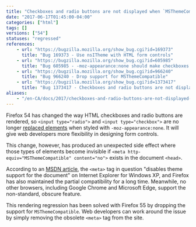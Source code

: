 ```yaml
---
title: "Checkboxes and radio buttons are not displayed when `MSThemeCompatible` is `no`"
date: "2017-06-17T01:45:00-04:00"
categories: ["html"]
tags: []
versions: ["54"]
statuses: "regressed"
references:
    - url: "https://bugzilla.mozilla.org/show_bug.cgi?id=169373"
      title: "Bug 169373 - Use nsITheme with HTML form controls"
    - url: "https://bugzilla.mozilla.org/show_bug.cgi?id=605985"
      title: "Bug 605985 - -moz-appearance:none should make checkboxes and radios be non-replaced elements (except on Android)"
    - url: "https://bugzilla.mozilla.org/show_bug.cgi?id=966240"
      title: "Bug 966240 - Drop support for MSThemeCompatible"
    - url: "https://bugzilla.mozilla.org/show_bug.cgi?id=1373417"
      title: "Bug 1373417 - Checkboxes and radio buttons are not displayed on Firefox 54+ when <meta http-equiv=\"MSTHEMECOMPATIBLE\" content=\"no\"> is specified"
aliases:
    - "/en-CA/docs/2017/checkboxes-and-radio-buttons-are-not-displayed-when-msthemecompatible-is-disabled/"
---
```

Firefox 54 has changed the way HTML checkboxes and radio buttons are rendered, so `<input type="radio">` and `<input type="checkbox">` are no longer [replaced elements](https://developer.mozilla.org/en-US/docs/Web/CSS/Replaced_element) when styled with `-moz-appearance:none`. It will give web developers more flexibility in designing form controls.


This change, however, has produced an unexpected side effect where those types of elements become invisible if `<meta http-equiv="MSThemeCompatible" content="no">` exists in the document `<head>`.

According to an [MSDN article](https://msdn.microsoft.com/en-us/library/ms533876(v=vs.85).aspx), the `<meta>` tag in question "disables theme support for the document" on Internet Explorer for Windows XP, and Firefox has also maintained the partial compatibility for a long time. Meanwhile, no other browsers, including Google Chrome and Microsoft Edge, support the non-standard, obscure feature.

This rendering regression has been solved with Firefox 55 by dropping the support for `MSThemeCompatible`. Web developers can work around the issue by simply removing the obsolete `<meta>` tag from the site.
